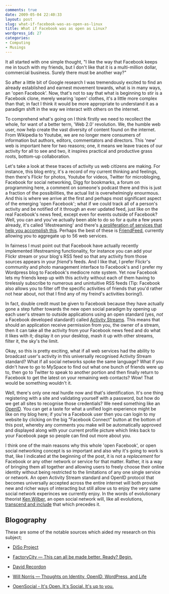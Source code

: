 ```yaml
---
comments: true
date: 2009-05-04 22:40:33
layout: post
slug: what-if-facebook-was-as-open-as-linux
title: What if Facebook was as open as Linux?
wordpress_id: 27
categories:
- Computing
- Musings
---
```


It all started with one simple thought, "I like the way that Facebook keeps me in touch with my friends, but I don't like that it is a multi-million dollar, commercial business. Surely there must be another way?"

So after a little bit of Google research I was tremendously excited to find an already established and earnest movement towards, what is in many ways, an 'open Facebook'. Now, that's not to say that what is beginning to stir is a Facebook clone, merely wearing 'open' clothes, it's a little more complex than that; in fact I think it would be more appropriate to understand it as a paradigm shift in the way we interact with others on the internet.

To comprehend what's going on I think firstly we need to recollect the whole, for want of a better term, 'Web 2.0' revolution. We, the humble web user, now help create the vast diversity of content found on the internet. From Wikipedia to Youtube, we are no longer mere consumers of information but authors, editors, commentators and directors. This 'new' web is important here for two reasons; one, it means we leave traces of our activity for all to see and two, it inspires practical and productive grass roots, bottom-up collaboration.

Let's take a look at these traces of activity us web citizens are making. For instance, this blog entry, it's a record of my current thinking and feelings, then there's Flickr for photos, Youtube for videos, Twitter for microbloging, Facebook for social networking, Digg for bookmarks, a forum on programming here, a comment on someone's podcast there and this is just a fraction of the possibilities, the actual list is overwhelmingly enourmous. And this is where we arrive at the first and perhaps most significant aspect of the emerging 'open Facebook'; what if we could track all of a person's activity and be notified of it through an ever updated feed, just like on the real Facebook's news feed, except even for events outside of Facebook? Well, you can and you've actually been able to do so for a quite a few years already, it's called 'lifestreaming' and there's [a proliferation of services that help you accomplish this](http://www.readwriteweb.com/archives/35_lifestreamin_apps.php). Perhaps the best of these is [FriendFeed](http://friendfeed.com/about/), currently allowing you to aggregate up to 56 web services.

In fairness I must point out that Facebook have actually recently implemented lifestreaming functionality, for instance you can add your Flickr stream or your blog's RSS feed so that any activity from those sources appears in your _friend's_ feeds. And I like that, I prefer Flickr's community and photo management interface to Facebook's and I prefer my Wordpress blog to Facebook's mediocre note system. Yet now Facebook lets my friends keep up with this activity without each of them having to tirelessly subscribe to numerous and unintuitive RSS feeds (Tip: Facebook also allows you to filter off the specific activities of friends that you'd rather not hear about, not that I find any of my freind's activities boring!).

In fact, double credit must be given to Facebook because they have actually gone a step futher towards the new open social paradigm by opening up each user's stream to outside applications using an open standard (yes, _not_ a Facebook developed standard!) called [Activity Streams](http://activitystrea.ms/). This means that should an application receive permission from you, the owner of a stream, then it can take all the activity from your Facebook news feed and do what it likes with it; display it on your desktop, mash it up with other streams, filter it, the sky's the limit.

Okay, so this is pretty exciting, what if all web services had the ability to broadcast user's activity in this universally recognised Activity Stream standard? What if all social networks spoke the same language? What if you didn't have to go to MySpace to find out what one bunch of friends were up to, then go to Twitter to speak to another portion and then finally return to Facebook to get the latest on your remaining web contacts? Wow! That would be something wouldn't it.

Well, there's only one real hurdle now and that's identification. It's one thing registering with a site and validating yourself with a password, but how do we get all sites to recognise those credentials? We need something like an [OpenID](http://openid.net/). You can get a taste for what a unified login experience might be like on my blog here; if you're a Facebook user then you can login to my website by clicking on the big "Facebook Connect" button at the bottom of this post, whereby any comments you make will be automatically approved and displayed along with your current profile picture which links back to your Facebook page so people can find out more about you.

I think one of the main reasons why this whole 'open Facebook', or open social networking concept is so important and also why it's going to work is that, like I indicated at the beginning of the post, it is not a _replacement_ for Facebook or any other network or service for that matter. Rather, it is a way of bringing them all together and allowing users to freely choose their online identity without being restricted to the limitations of any one single service or network. An open Activity Stream standard and OpenID protocol that becomes universally accepted across the entire internet will both provide new and richer ways of interacting but still allow us to enjoy the very same social network experinces we currently enjoy. In the words of evolutionary theorist [Ken Wilber](http://en.wikipedia.org/wiki/Ken_Wilber), an open social network will, like all evolutions, [transcend and include](http://books.google.com/books?id=svCgg2VVR5oC&pg=PA52&lpg=PA52&dq=transcend+and+include]&source=bl&ots=-EAk0oHa8a&sig=7iSSpq6uq9DIdeJ6GQw9v-n88Bw&hl=en&ei=l2r_SaK8A6ORjAfussC0Aw&sa=X&oi=book_result&ct=result&resnum=10#PPA16,M1) that which precedes it.


## Blogography


These are some of the notable sources which aided my research on this subject;



	
  * [DiSo Project](http://diso-project.org/)

	
  * [FactoryCity — This can all be made better. Ready? Begin.](http://factoryjoe.com/blog/)

	
  * [David Recordon](http://www.davidrecordon.com/action-stream-archive.html)

	
  * [Will Norris — Thoughts on Identity, OpenID, WordPress, and Life](http://willnorris.com/blog)

	
  * [OpenSocial - It's Open. It's Social. It's up to you.](http://www.opensocial.org/)


